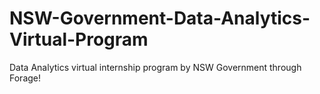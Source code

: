 # NSW-Government-Data-Analytics-Virtual-Program
Data Analytics virtual internship program by NSW Government through Forage!
